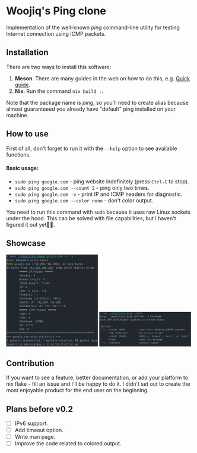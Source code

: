 # Woojiq's Ping clone

Implementation of the well-known *ping* command-line utility for testing Internet connection using ICMP packets.

## Installation
There are two ways to install this software:
1. **Meson**. There are many guides in the web on how to do this, e.g. [Quick guide](https://mesonbuild.com/Quick-guide.html#compiling-a-meson-project).
2. **Nix**. Run the command `nix build .`.

Note that the package name is *ping*, so you'll need to create alias because almost guaranteeed you already have "default" ping installed on your machine.

## How to use
First of all, don't forget to run it with the `--help` option to see available functions.

#### Basic usage:
* `sudo ping google.com` - ping website indefinitely (press `Ctrl-C` to stop).
* `sudo ping google.com --count 2` - ping only two times.
* `sudo ping google.com -v` - print IP and ICMP headers for diagnostic.
* `sudo ping google.com --color none` - don't color output.

You need to run this command with `sudo` because it uses raw Linux sockets under the hood. This can be solved with file capabilities, but I haven't figured it out yet🧐🙈.

## Showcase
<img src="misc/showcase.png" alt="Execution" width="49%"/>
<img src="misc/help.png" alt="Help" width="49%"/>

## Contribution
If you want to see a feature, better documentation, or add your platform to nix flake - fill an issue and I'll be happy to do it. I didn't set out to create the most enjoyable product for the end user on the beginning.

## Plans before v0.2
- [ ] IPv6 support.
- [ ] Add timeout option.
- [ ] Write man page.
- [ ] Improve the code related to colored output.
